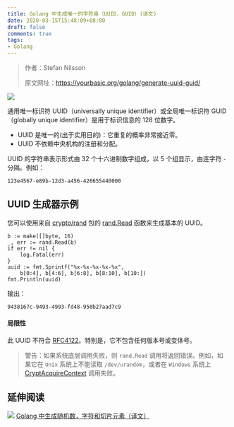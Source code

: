 ```yaml
---
title: Golang 中生成唯一的字符串（UUID，GUID）(译文)
date: 2020-03-15T15:48:09+08:00
draft: false
comments: true
tags: 
- Golang
---
```


> 作者：Stefan Nilsson
> 
> 原文网址：https://yourbasic.org/golang/generate-uuid-guid/

![](http://oss.xiayuguo.com/blog/202003/fingerprint-keyboard.jpg)

通用唯一标识符 UUID（universally unique identifier）或全局唯一标识符 GUID （globally unique identifier）是用于标识信息的 128 位数字。
- UUID 是唯一的(出于实用目的)：它重复的概率非常接近零。
- UUID 不依赖中央机构的注册和分配。

UUID 的字符串表示形式由 32 个十六进制数字组成，以 5 个组显示，由连字符 `-` 分隔。例如：
```
123e4567-e89b-12d3-a456-426655440000
```

## UUID 生成器示例
您可以使用来自 [crypto/rand](https://golang.org/pkg/crypto/rand/ "crypto/rand") 包的 [rand.Read](https://golang.org/pkg/crypto/rand/#Read "rand.Read") 函数来生成基本的 UUID。
```golang
b := make([]byte, 16)
_, err := rand.Read(b)
if err != nil {
    log.Fatal(err)
}
uuid := fmt.Sprintf("%x-%x-%x-%x-%x",
    b[0:4], b[4:6], b[6:8], b[8:10], b[10:])
fmt.Println(uuid)
```
输出：
```golang
9438167c-9493-4993-fd48-950b27aad7c9
```

#### 局限性
此 UUID 不符合 [RFC4122](https://tools.ietf.org/html/rfc4122 "RFC4122")。特别是，它不包含任何版本号或变体号。
> 警告：如果系统底层调用失败，则 `rand.Read` 调用将返回错误。例如，如果它在 `Unix` 系统上不能读取 `/dev/urandom`，或者在 `Windows` 系统上 [CryptAcquireContext](https://msdn.microsoft.com/en-us/library/windows/desktop/aa379886(v=vs.85).aspx "CryptAcquireContext") 调用失败。

## 延伸阅读
![](http://oss.xiayuguo.com/blog/202003/dart.jpg)
[Golang 中生成随机数，字符和切片元素（译文）](https://xiayuguo.com/post/2020/03/generate-number-random-range "Golang 中生成随机数，字符和切片元素（译文）")